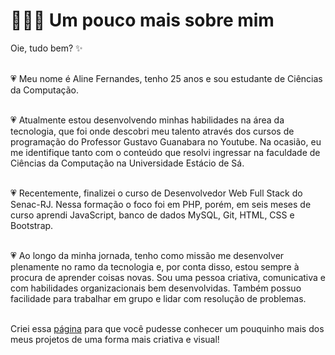 # 👩🏼‍💻 Um pouco mais sobre mim

Oie, tudo bem? ✨  <br> <br>

💗 Meu nome é Aline Fernandes, tenho 25 anos e sou estudante de Ciências da Computação. <br> <br>

💗 Atualmente estou desenvolvendo minhas habilidades na área da tecnologia, que foi onde descobri meu talento através dos cursos de programação do Professor Gustavo Guanabara no Youtube. Na ocasião, eu me identifique tanto com o conteúdo que resolvi ingressar na faculdade de Ciências da Computação na Universidade Estácio de Sá. 
 <br>  <br>

💗 Recentemente, finalizei o curso de Desenvolvedor Web Full Stack do Senac-RJ. Nessa formação o foco foi em PHP, porém, em seis meses de curso aprendi JavaScript, banco de dados MySQL, Git, HTML, CSS e Bootstrap. <br><br>


💗 Ao longo da minha jornada, tenho como missão me desenvolver plenamente no ramo da tecnologia e, por conta disso, estou sempre à procura de aprender coisas novas. Sou uma pessoa criativa, comunicativa e com habilidades organizacionais bem desenvolvidas. Também possuo facilidade para trabalhar em grupo e lidar com resolução de problemas.  <br> <br>

Criei essa <a href = "https://aline-fas.github.io/">página</a> para que você pudesse conhecer um pouquinho mais dos meus projetos de uma forma mais criativa e visual!  <br> <br>


